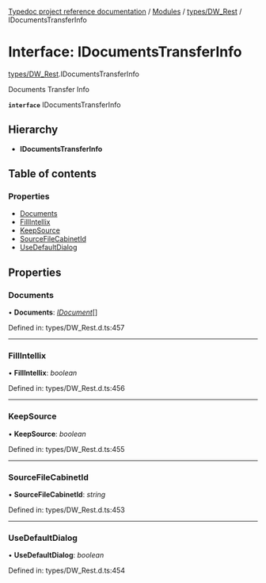 [Typedoc project reference documentation](../README.md) / [Modules](../modules.md) / [types/DW_Rest](../modules/types_dw_rest.md) / IDocumentsTransferInfo

# Interface: IDocumentsTransferInfo

[types/DW_Rest](../modules/types_dw_rest.md).IDocumentsTransferInfo

Documents Transfer Info

**`interface`** IDocumentsTransferInfo

## Hierarchy

* **IDocumentsTransferInfo**

## Table of contents

### Properties

- [Documents](types_dw_rest.idocumentstransferinfo.md#documents)
- [FillIntellix](types_dw_rest.idocumentstransferinfo.md#fillintellix)
- [KeepSource](types_dw_rest.idocumentstransferinfo.md#keepsource)
- [SourceFileCabinetId](types_dw_rest.idocumentstransferinfo.md#sourcefilecabinetid)
- [UseDefaultDialog](types_dw_rest.idocumentstransferinfo.md#usedefaultdialog)

## Properties

### Documents

• **Documents**: [*IDocument*](types_dw_rest.idocument.md)[]

Defined in: types/DW_Rest.d.ts:457

___

### FillIntellix

• **FillIntellix**: *boolean*

Defined in: types/DW_Rest.d.ts:456

___

### KeepSource

• **KeepSource**: *boolean*

Defined in: types/DW_Rest.d.ts:455

___

### SourceFileCabinetId

• **SourceFileCabinetId**: *string*

Defined in: types/DW_Rest.d.ts:453

___

### UseDefaultDialog

• **UseDefaultDialog**: *boolean*

Defined in: types/DW_Rest.d.ts:454
